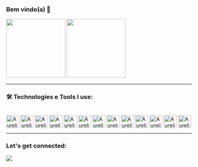 ### Bem vindo(a) 🖖 <br>

<div>
  <img height="160em" src="https://github-readme-stats.vercel.app/api?username=Aurelior14&show_icons=true&theme=tokyonight"/>
  <img height="160em" src="https://github-readme-stats.vercel.app/api/top-langs/?username=Aurelior14&layout=compact&theme=tokyonight"/>
</div> <hr>

### 🛠️ Technologies e Tools I use:
<div> <br>
  
  <img align="center" alt="Aurelio-html" height="35" widht="40" src="https://cdn.jsdelivr.net/gh/devicons/devicon/icons/html5/html5-original.svg"/>
  <img align="center" alt="Aurelio-html" height="35" widht="40" src="https://cdn.jsdelivr.net/gh/devicons/devicon/icons/css3/css3-original.svg"/>
  <img align="center" alt="Aurelio-html" height="35" widht="40" src="https://cdn.jsdelivr.net/gh/devicons/devicon/icons/javascript/javascript-original.svg"/>
  <img align="center" alt="Aurelio-html" height="35" widht="40" src="https://cdn.jsdelivr.net/gh/devicons/devicon/icons/vscode/vscode-original.svg"/>
  <img align="center" alt="Aurelio-html" height="35" widht="40" src="https://cdn.jsdelivr.net/gh/devicons/devicon/icons/react/react-original.svg"/>
  <img align="center" alt="Aurelio-html" height="35" widht="40" src="https://cdn.jsdelivr.net/gh/devicons/devicon/icons/nodejs/nodejs-original.svg"/>
  <img align="center" alt="Aurelio-html" height="35" widht="40" src="https://cdn.jsdelivr.net/gh/devicons/devicon/icons/typescript/typescript-original.svg"/>
  <img align="center" alt="Aurelio-html" height="35" widht="40" src="https://cdn.jsdelivr.net/gh/devicons/devicon/icons/flutter/flutter-original.svg"/>
  <img align="center" alt="Aurelio-html" height="35" widht="40" src="https://cdn.jsdelivr.net/gh/devicons/devicon/icons/angularjs/angularjs-original.svg"/>
  <img align="center" alt="Aurelio-html" height="35" widht="40" src="https://cdn.jsdelivr.net/gh/devicons/devicon/icons/csharp/csharp-original.svg"/>
  <img align="center" alt="Aurelio-html" height="35" widht="40" src="https://cdn.jsdelivr.net/gh/devicons/devicon/icons/git/git-original.svg"/>
  <img align="center" alt="Aurelio-html" height="35" widht="40" src="https://cdn.jsdelivr.net/gh/devicons/devicon/icons/github/github-original.svg"/>
  <img align="center" alt="Aurelio-html" height="35" widht="40" src="https://cdn.jsdelivr.net/gh/devicons/devicon/icons/python/python-original.svg"/>
</div> <hr>





### Let's get connected:

<div>
  <a href="https://www.linkedin.com/in/aur%C3%A9lio-rodrigues-621449120/" target="blank"><img src="https://img.shields.io/badge/LinkedIn-0077B5?style=for-the-badge&logo=linkedin&logoColor=white" targrt="_blank"></a>
</div>



